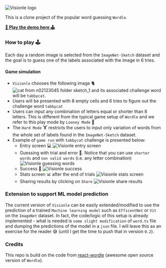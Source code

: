 
![Visionle logo](readme_assets/visionle_img.png)

This is a clone project of the popular word guessing `Wordle`. 

[**👾 Play the demo here 🕹️**](https://orisenbazuru.github.io/visionle/)


### How to play 🕹️

Each day a random image is selected from the `ImageNet-Sketch` dataset and the goal is to guess one of the labels associated with the image in 6 tries.

#### Game simulation
 - `Visionle` chooses the following image 🐈![cat from n02123045 folder sketch_1](readme_assets/n02123045_sketch_1.jpeg) and its associated challenge word will be `tabbycat`. 
 - Users will be presented with 8 empty cells and 6 tries to figure out the challenge word `tabbycat`
 - Users can input any combination of letters equal or shorter than 8 letters. This is different from the typical game setup of `Wordle` and we refer to this play mode by `Looney Mode` 🤪
 - The `Hard Mode` 🏋️ restricts the users to input only variation of words from the whole set of labels found in the `ImageNet-Sketch` dataset.
 - Example of `game run` with `tabbycat` challenge is presented below:
   - Entry screen 💻 ![Visionle entry screen](readme_assets/tabbycat_screen1.png) 
   - Guessing with trial and error 🤔. Notice that you can use `shorter words` and `non valid words` (i.e. any letter combination) ![Visionle guessing words](readme_assets/tabbycat_screen2.png)
   - Success 🎉 ![Visionle success](readme_assets/tabbycat_screen3.png)
   - Stats screen 📊 after the end of trials ![Visionle stats screen](readme_assets/tabbycat_screen4.png)
   - Sharing results by clicking on `Share` ![Visionle share results](readme_assets/tabbycat_screen5.png)

### Extension to support ML model prediction
The current version of `Visionle` can be easily extended/modified to use the prediction of a trained `Machine learning model` such as `EfficentNet` or `Vit` on the `ImageNet` dataset. In fact, the code/logic of this setup is already implemented - what is needed is `some slight modification` of `word.ts` file and dumping the predictions of the model in a `json` file. I will leave this as an exercise for the reader 😅 (until I get the time to push that in version `0.2`).

### Credits

This repo is build on the code from [react-wordle](https://github.com/cwackerfuss/react-wordle) (awesome open source version of `Wordle`).
